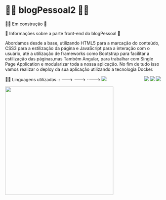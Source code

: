 # 👩‍💻 blogPessoal2 👨‍💻

👨‍💻 Em construção 🚧

🚧 Informações sobre a parte front-end do blogPessoal 🚩

Abordamos desde a base, utilizando HTML5 para a marcação do conteúdo, CSS3 para a estilização da página e JavaScript para a interação com o usuário, até a utilização de frameworks como Bootstrap para facilitar a estilização das páginas,mas Também Angular, para trabalhar com Single Page Application e modularizar toda a nossa aplicação. No fim de tudo isso vamos realizar o deploy da sua aplicação utilizando a tecnologia Docker.

👨‍💻 Linguagens utilizadas ::                --->   --->   ---->
<img align='right' src="https://img.shields.io/badge/HTML5-E34F26?style=for-the-badge&logo=html5&logoColor=white" >
<img align='right' src="https://img.shields.io/badge/CSS3-1572B6?style=for-the-badge&logo=css3&logoColor=white" >
<img align='right' src="https://img.shields.io/badge/Angular-DD0031?style=for-the-badge&logo=angular&logoColor=white" >
  <img  src="https://img.shields.io/badge/Heroku-430098?style=for-the-badge&logo=heroku&logoColor=white">


   
  <img align='right flex-center' src="https://media.giphy.com/media/i1JHRZSXO9LZZDHqii/giphy.gif" width="350">


